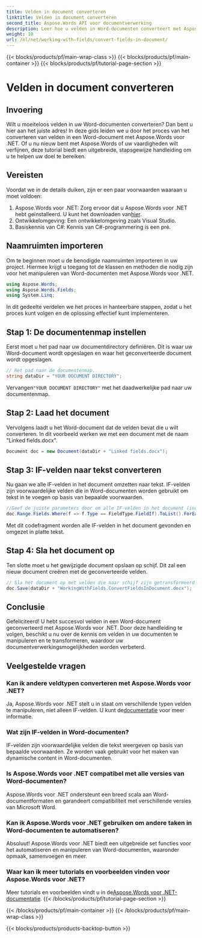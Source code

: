 ```yaml
---
title: Velden in document converteren
linktitle: Velden in document converteren
second_title: Aspose.Words API voor documentverwerking
description: Leer hoe u velden in Word-documenten converteert met Aspose.Words voor .NET met deze gids. Volg onze tutorial om velden in uw documenten efficiënt te beheren en transformeren.
weight: 10
url: /nl/net/working-with-fields/convert-fields-in-document/
---
```


{{< blocks/products/pf/main-wrap-class >}}
{{< blocks/products/pf/main-container >}}
{{< blocks/products/pf/tutorial-page-section >}}

# Velden in document converteren

## Invoering

Wilt u moeiteloos velden in uw Word-documenten converteren? Dan bent u hier aan het juiste adres! In deze gids leiden we u door het proces van het converteren van velden in een Word-document met Aspose.Words voor .NET. Of u nu nieuw bent met Aspose.Words of uw vaardigheden wilt verfijnen, deze tutorial biedt een uitgebreide, stapsgewijze handleiding om u te helpen uw doel te bereiken.

## Vereisten

Voordat we in de details duiken, zijn er een paar voorwaarden waaraan u moet voldoen:

1.  Aspose.Words voor .NET: Zorg ervoor dat u Aspose.Words voor .NET hebt geïnstalleerd. U kunt het downloaden van[hier](https://releases.aspose.com/words/net/).
2. Ontwikkelomgeving: Een ontwikkelomgeving zoals Visual Studio.
3. Basiskennis van C#: Kennis van C#-programmering is een pré.

## Naamruimten importeren

Om te beginnen moet u de benodigde naamruimten importeren in uw project. Hiermee krijgt u toegang tot de klassen en methoden die nodig zijn voor het manipuleren van Word-documenten met Aspose.Words voor .NET.

```csharp
using Aspose.Words;
using Aspose.Words.Fields;
using System.Linq;
```

In dit gedeelte verdelen we het proces in hanteerbare stappen, zodat u het proces kunt volgen en de oplossing effectief kunt implementeren.

## Stap 1: De documentenmap instellen

Eerst moet u het pad naar uw documentdirectory definiëren. Dit is waar uw Word-document wordt opgeslagen en waar het geconverteerde document wordt opgeslagen.

```csharp
// Het pad naar de documentenmap.
string dataDir = "YOUR DOCUMENT DIRECTORY";
```

 Vervangen`"YOUR DOCUMENT DIRECTORY"` met het daadwerkelijke pad naar uw documentenmap.

## Stap 2: Laad het document

Vervolgens laadt u het Word-document dat de velden bevat die u wilt converteren. In dit voorbeeld werken we met een document met de naam "Linked fields.docx".

```csharp
Document doc = new Document(dataDir + "Linked fields.docx");
```

## Stap 3: IF-velden naar tekst converteren

Nu gaan we alle IF-velden in het document omzetten naar tekst. IF-velden zijn voorwaardelijke velden die in Word-documenten worden gebruikt om tekst in te voegen op basis van bepaalde voorwaarden.

```csharp
//Geef de juiste parameters door om alle IF-velden in het document (inclusief kop- en voetteksten) naar tekst te converteren.
doc.Range.Fields.Where(f => f.Type == FieldType.FieldIf).ToList().ForEach(f => f.Unlink());
```

Met dit codefragment worden alle IF-velden in het document gevonden en omgezet in platte tekst.

## Stap 4: Sla het document op

Ten slotte moet u het gewijzigde document opslaan op schijf. Dit zal een nieuw document creëren met de geconverteerde velden.

```csharp
// Sla het document op met velden die naar schijf zijn getransformeerd
doc.Save(dataDir + "WorkingWithFields.ConvertFieldsInDocument.docx");
```

## Conclusie

Gefeliciteerd! U hebt succesvol velden in een Word-document geconverteerd met Aspose.Words voor .NET. Door deze handleiding te volgen, beschikt u nu over de kennis om velden in uw documenten te manipuleren en te transformeren, waardoor uw documentverwerkingsmogelijkheden worden verbeterd.

## Veelgestelde vragen

### Kan ik andere veldtypen converteren met Aspose.Words voor .NET?
 Ja, Aspose.Words voor .NET stelt u in staat om verschillende typen velden te manipuleren, niet alleen IF-velden. U kunt de[documentatie](https://reference.aspose.com/words/net/) voor meer informatie.

### Wat zijn IF-velden in Word-documenten?
IF-velden zijn voorwaardelijke velden die tekst weergeven op basis van bepaalde voorwaarden. Ze worden vaak gebruikt voor het maken van dynamische content in Word-documenten.

### Is Aspose.Words voor .NET compatibel met alle versies van Word-documenten?
Aspose.Words voor .NET ondersteunt een breed scala aan Word-documentformaten en garandeert compatibiliteit met verschillende versies van Microsoft Word.

### Kan ik Aspose.Words voor .NET gebruiken om andere taken in Word-documenten te automatiseren?
Absoluut! Aspose.Words voor .NET biedt een uitgebreide set functies voor het automatiseren en manipuleren van Word-documenten, waaronder opmaak, samenvoegen en meer.

### Waar kan ik meer tutorials en voorbeelden vinden voor Aspose.Words voor .NET?
 Meer tutorials en voorbeelden vindt u in de[Aspose.Words voor .NET-documentatie](https://reference.aspose.com/words/net/).
{{< /blocks/products/pf/tutorial-page-section >}}

{{< /blocks/products/pf/main-container >}}
{{< /blocks/products/pf/main-wrap-class >}}

{{< blocks/products/products-backtop-button >}}
